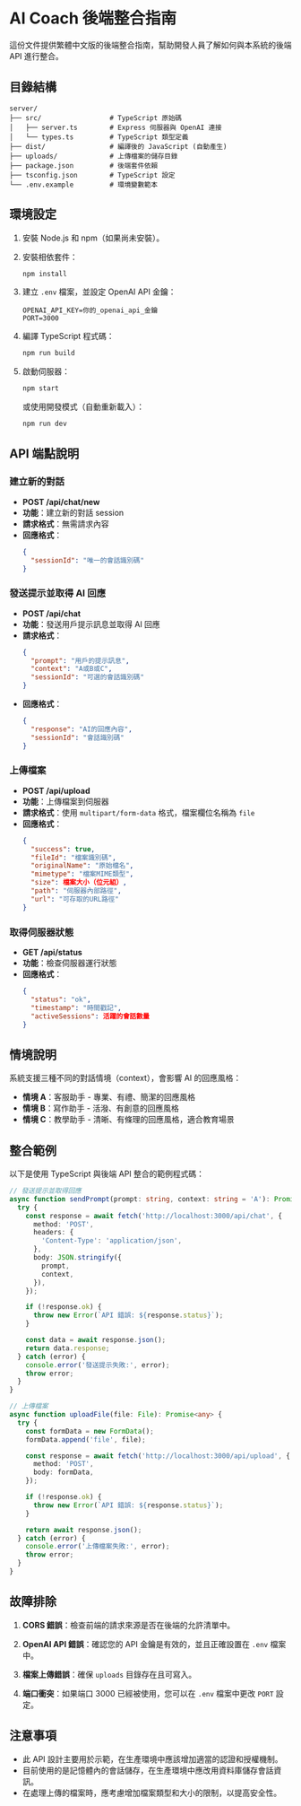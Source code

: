 # AI Coach 後端整合指南

這份文件提供繁體中文版的後端整合指南，幫助開發人員了解如何與本系統的後端 API 進行整合。

## 目錄結構

```
server/
├── src/                 # TypeScript 原始碼
│   ├── server.ts        # Express 伺服器與 OpenAI 連接
│   └── types.ts         # TypeScript 類型定義
├── dist/                # 編譯後的 JavaScript (自動產生)
├── uploads/             # 上傳檔案的儲存目錄
├── package.json         # 後端套件依賴
├── tsconfig.json        # TypeScript 設定
└── .env.example         # 環境變數範本
```

## 環境設定

1. 安裝 Node.js 和 npm（如果尚未安裝）。

2. 安裝相依套件：
   ```bash
   npm install
   ```

3. 建立 `.env` 檔案，並設定 OpenAI API 金鑰：
   ```
   OPENAI_API_KEY=你的_openai_api_金鑰
   PORT=3000
   ```

4. 編譯 TypeScript 程式碼：
   ```bash
   npm run build
   ```

5. 啟動伺服器：
   ```bash
   npm start
   ```
   
   或使用開發模式（自動重新載入）：
   ```bash
   npm run dev
   ```

## API 端點說明

### 建立新的對話

- **POST /api/chat/new**
- **功能**：建立新的對話 session
- **請求格式**：無需請求內容
- **回應格式**：
  ```json
  {
    "sessionId": "唯一的會話識別碼"
  }
  ```

### 發送提示並取得 AI 回應

- **POST /api/chat**
- **功能**：發送用戶提示訊息並取得 AI 回應
- **請求格式**：
  ```json
  {
    "prompt": "用戶的提示訊息",
    "context": "A或B或C",
    "sessionId": "可選的會話識別碼"
  }
  ```
- **回應格式**：
  ```json
  {
    "response": "AI的回應內容",
    "sessionId": "會話識別碼"
  }
  ```

### 上傳檔案

- **POST /api/upload**
- **功能**：上傳檔案到伺服器
- **請求格式**：使用 `multipart/form-data` 格式，檔案欄位名稱為 `file`
- **回應格式**：
  ```json
  {
    "success": true,
    "fileId": "檔案識別碼",
    "originalName": "原始檔名",
    "mimetype": "檔案MIME類型",
    "size": 檔案大小（位元組）,
    "path": "伺服器內部路徑",
    "url": "可存取的URL路徑"
  }
  ```

### 取得伺服器狀態

- **GET /api/status**
- **功能**：檢查伺服器運行狀態
- **回應格式**：
  ```json
  {
    "status": "ok",
    "timestamp": "時間戳記",
    "activeSessions": 活躍的會話數量
  }
  ```

## 情境說明

系統支援三種不同的對話情境（context），會影響 AI 的回應風格：

- **情境 A**：客服助手 - 專業、有禮、簡潔的回應風格
- **情境 B**：寫作助手 - 活潑、有創意的回應風格
- **情境 C**：教學助手 - 清晰、有條理的回應風格，適合教育場景

## 整合範例

以下是使用 TypeScript 與後端 API 整合的範例程式碼：

```typescript
// 發送提示並取得回應
async function sendPrompt(prompt: string, context: string = 'A'): Promise<string> {
  try {
    const response = await fetch('http://localhost:3000/api/chat', {
      method: 'POST',
      headers: {
        'Content-Type': 'application/json',
      },
      body: JSON.stringify({
        prompt,
        context,
      }),
    });

    if (!response.ok) {
      throw new Error(`API 錯誤: ${response.status}`);
    }

    const data = await response.json();
    return data.response;
  } catch (error) {
    console.error('發送提示失敗:', error);
    throw error;
  }
}

// 上傳檔案
async function uploadFile(file: File): Promise<any> {
  try {
    const formData = new FormData();
    formData.append('file', file);

    const response = await fetch('http://localhost:3000/api/upload', {
      method: 'POST',
      body: formData,
    });

    if (!response.ok) {
      throw new Error(`API 錯誤: ${response.status}`);
    }

    return await response.json();
  } catch (error) {
    console.error('上傳檔案失敗:', error);
    throw error;
  }
}
```

## 故障排除

1. **CORS 錯誤**：檢查前端的請求來源是否在後端的允許清單中。

2. **OpenAI API 錯誤**：確認您的 API 金鑰是有效的，並且正確設置在 `.env` 檔案中。

3. **檔案上傳錯誤**：確保 `uploads` 目錄存在且可寫入。

4. **端口衝突**：如果端口 3000 已經被使用，您可以在 `.env` 檔案中更改 `PORT` 設定。

## 注意事項

- 此 API 設計主要用於示範，在生產環境中應該增加適當的認證和授權機制。
- 目前使用的是記憶體內的會話儲存，在生產環境中應改用資料庫儲存會話資訊。
- 在處理上傳的檔案時，應考慮增加檔案類型和大小的限制，以提高安全性。
